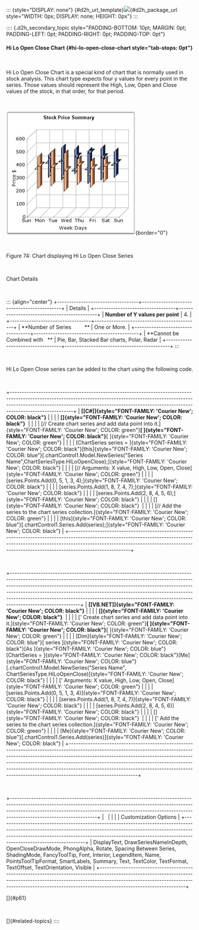 ::: {style="DISPLAY: none"}
[](ms-xhelp:///?Id=d2h_url_template){#d2h_url_template}![](!package_url!){#d2h_package_url style="WIDTH: 0px; DISPLAY: none; HEIGHT: 0px"}
:::

:::: {.d2h_secondary_topic style="PADDING-BOTTOM: 10pt; MARGIN: 0pt; PADDING-LEFT: 0pt; PADDING-RIGHT: 0pt; PADDING-TOP: 0pt"}
#### Hi Lo Open Close Chart {#hi-lo-open-close-chart style="tab-stops: 0pt"}

 

Hi Lo Open Close Chart is a special kind of chart that is normally used in stock analysis. This chart type expects four y values for every point in the series. Those values should represent the High, Low, Open and Close values of the stock, in that order, for that period.

 

![](ImagesExt/image84_76.jpg){border="0"}

 

Figure 74: Chart displaying Hi Lo Open Close Series

 

Chart Details

 

::: {align="center"}
+----------------------------------+--------------------------------------------+
| Details                                                                       |
+----------------------------------+--------------------------------------------+
| **Number of Y values per point** | 4\.                                        |
+----------------------------------+--------------------------------------------+
| **Number of Series         **    | One or More.                               |
+----------------------------------+--------------------------------------------+
| **Cannot be Combined with   **   | Pie, Bar, Stacked Bar charts, Polar, Radar |
+----------------------------------+--------------------------------------------+
:::

 

Hi Lo Open Close series can be added to the chart using the following code.

 

+--------------------------------------------------------------------------------------------------------------------------------------------------------------------------------------------------------------------------------------------------------------------+
| **[\[C#\]]{style="FONT-FAMILY: 'Courier New'; COLOR: black"}**                                                                                                                                                                                                     |
|                                                                                                                                                                                                                                                                    |
| **[]{style="FONT-FAMILY: 'Courier New'; COLOR: black"}**                                                                                                                                                                                                           |
|                                                                                                                                                                                                                                                                    |
| [// Create chart series and add data point into it.]{style="FONT-FAMILY: 'Courier New'; COLOR: green"}**[ ]{style="FONT-FAMILY: 'Courier New'; COLOR: black"}**[ ]{style="FONT-FAMILY: 'Courier New'; COLOR: green"}                                               |
|                                                                                                                                                                                                                                                                    |
| [ChartSeries series = ]{style="FONT-FAMILY: 'Courier New'; COLOR: black"}[this]{style="FONT-FAMILY: 'Courier New'; COLOR: blue"}[.chartControl1.Model.NewSeries(\"Series Name\",ChartSeriesType.HiLoOpenClose);]{style="FONT-FAMILY: 'Courier New'; COLOR: black"} |
|                                                                                                                                                                                                                                                                    |
| [// Arguments: X value, High, Low, Open, Close]{style="FONT-FAMILY: 'Courier New'; COLOR: green"}                                                                                                                                                                  |
|                                                                                                                                                                                                                                                                    |
| [series.Points.Add(0, 5, 1, 3, 4);]{style="FONT-FAMILY: 'Courier New'; COLOR: black"}                                                                                                                                                                              |
|                                                                                                                                                                                                                                                                    |
| [series.Points.Add(1, 8, 7, 4, 7);]{style="FONT-FAMILY: 'Courier New'; COLOR: black"}                                                                                                                                                                              |
|                                                                                                                                                                                                                                                                    |
| [series.Points.Add(2, 8, 4, 5, 6);]{style="FONT-FAMILY: 'Courier New'; COLOR: black"}                                                                                                                                                                              |
|                                                                                                                                                                                                                                                                    |
| []{style="FONT-FAMILY: 'Courier New'; COLOR: black"}                                                                                                                                                                                                               |
|                                                                                                                                                                                                                                                                    |
| [// Add the series to the chart series collection.]{style="FONT-FAMILY: 'Courier New'; COLOR: green"}                                                                                                                                                              |
|                                                                                                                                                                                                                                                                    |
| [this]{style="FONT-FAMILY: 'Courier New'; COLOR: blue"}[.chartControl1.Series.Add(series);]{style="FONT-FAMILY: 'Courier New'; COLOR: black"}                                                                                                                      |
+--------------------------------------------------------------------------------------------------------------------------------------------------------------------------------------------------------------------------------------------------------------------+

 

+-----------------------------------------------------------------------------------------------------------------------------------------------------------------------------------------------------------------------------------------------------------------------------------------------------------------------------------------------------------------------------------------------------------------------------------+
| **[\[VB.NET\]]{style="FONT-FAMILY: 'Courier New'; COLOR: black"}**                                                                                                                                                                                                                                                                                                                                                                |
|                                                                                                                                                                                                                                                                                                                                                                                                                                   |
| **[]{style="FONT-FAMILY: 'Courier New'; COLOR: black"}**                                                                                                                                                                                                                                                                                                                                                                          |
|                                                                                                                                                                                                                                                                                                                                                                                                                                   |
| [\' Create chart series and add data point into it.]{style="FONT-FAMILY: 'Courier New'; COLOR: green"}**[ ]{style="FONT-FAMILY: 'Courier New'; COLOR: black"}**[ ]{style="FONT-FAMILY: 'Courier New'; COLOR: green"}                                                                                                                                                                                                              |
|                                                                                                                                                                                                                                                                                                                                                                                                                                   |
| [Dim]{style="FONT-FAMILY: 'Courier New'; COLOR: blue"}[ series ]{style="FONT-FAMILY: 'Courier New'; COLOR: black"}[As ]{style="FONT-FAMILY: 'Courier New'; COLOR: blue"}[ChartSeries = ]{style="FONT-FAMILY: 'Courier New'; COLOR: black"}[Me]{style="FONT-FAMILY: 'Courier New'; COLOR: blue"}[.chartControl1.Model.NewSeries(\"Series Name\", ChartSeriesType.HiLoOpenClose)]{style="FONT-FAMILY: 'Courier New'; COLOR: black"} |
|                                                                                                                                                                                                                                                                                                                                                                                                                                   |
| [\' Arguments: X value, High, Low, Open, Close]{style="FONT-FAMILY: 'Courier New'; COLOR: green"}                                                                                                                                                                                                                                                                                                                                 |
|                                                                                                                                                                                                                                                                                                                                                                                                                                   |
| [series.Points.Add(0, 5, 1, 3, 4)]{style="FONT-FAMILY: 'Courier New'; COLOR: black"}                                                                                                                                                                                                                                                                                                                                              |
|                                                                                                                                                                                                                                                                                                                                                                                                                                   |
| [series.Points.Add(1, 8, 7, 4, 7)]{style="FONT-FAMILY: 'Courier New'; COLOR: black"}                                                                                                                                                                                                                                                                                                                                              |
|                                                                                                                                                                                                                                                                                                                                                                                                                                   |
| [series.Points.Add(2, 8, 4, 5, 6)]{style="FONT-FAMILY: 'Courier New'; COLOR: black"}                                                                                                                                                                                                                                                                                                                                              |
|                                                                                                                                                                                                                                                                                                                                                                                                                                   |
| []{style="FONT-FAMILY: 'Courier New'; COLOR: black"}                                                                                                                                                                                                                                                                                                                                                                              |
|                                                                                                                                                                                                                                                                                                                                                                                                                                   |
| [\' Add the series to the chart series collection.]{style="FONT-FAMILY: 'Courier New'; COLOR: green"}                                                                                                                                                                                                                                                                                                                             |
|                                                                                                                                                                                                                                                                                                                                                                                                                                   |
| [Me]{style="FONT-FAMILY: 'Courier New'; COLOR: blue"}[.chartControl1.Series.Add(series)]{style="FONT-FAMILY: 'Courier New'; COLOR: black"}                                                                                                                                                                                                                                                                                        |
+-----------------------------------------------------------------------------------------------------------------------------------------------------------------------------------------------------------------------------------------------------------------------------------------------------------------------------------------------------------------------------------------------------------------------------------+

 

+------------------------------------------------------------------------------------------------------------------------------------------------------------------------------------------------------------------------------------------------------------------------------+
|                                                                                                                                                                                                                                                                              |
|                                                                                                                                                                                                                                                                              |
| Customization Options                                                                                                                                                                                                                                                        |
+------------------------------------------------------------------------------------------------------------------------------------------------------------------------------------------------------------------------------------------------------------------------------+
| DisplayText, DrawSeriesNameInDepth, OpenCloseDrawMode, PhongAlpha, Rotate, Spacing Between Series, ShadingMode, FancyToolTip, Font, Interior, LegendItem, Name, PointsToolTipFormat, SmartLabels, Summary, Text, TextColor, TextFormat, TextOffset, TextOrientation, Visible |
+------------------------------------------------------------------------------------------------------------------------------------------------------------------------------------------------------------------------------------------------------------------------------+

[]{#p61} 

 

[]{#related-topics}
::::
